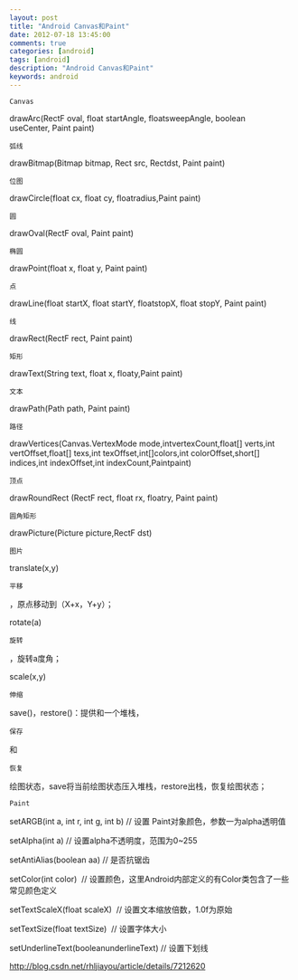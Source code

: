 ```yaml
---
layout: post
title: "Android Canvas和Paint"
date: 2012-07-18 13:45:00 
comments: true
categories: [android]
tags: [android]
description: "Android Canvas和Paint"
keywords: android
---
```



 
  
   
    Canvas
   
  
 
 
 
 
  
   drawArc(RectF oval, float startAngle, floatsweepAngle, boolean useCenter, Paint paint)
   
    弧线
   
  
 
 
  
   drawBitmap(Bitmap bitmap, Rect src, Rectdst, Paint paint)
   
    位图
   
  
 
 
  
   drawCircle(float cx, float cy, floatradius,Paint paint)
   
    圆
   
  
 
 
  
   drawOval(RectF oval, Paint paint)
   
    椭圆
   
  
 
 
  
   drawPoint(float x, float y, Paint paint)
   
    点
   
  
 
 
  
   drawLine(float startX, float startY, floatstopX, float stopY, Paint paint)
   
    线
   
  
 
 
  
   drawRect(RectF rect, Paint paint)
   
    矩形
   
  
 
 
  
   drawText(String text, float x, floaty,Paint paint)
   
    文本
   
  
 
 
  
   drawPath(Path path, Paint paint)
   
    路径
   
  
 
 
  
   drawVertices(Canvas.VertexMode mode,intvertexCount,float[] verts,int vertOffset,float[] texs,int texOffset,int[]colors,int colorOffset,short[] indices,int indexOffset,int indexCount,Paintpaint)
   
    顶点
   
  
 
 
  
   drawRoundRect (RectF rect, float rx, floatry, Paint paint)
   
    圆角矩形
   
  
 
 
  
   drawPicture(Picture picture,RectF dst)
   
    图片
   
  
 
 
  
   
    
    
   
  
 
 
  
   translate(x,y)
   
    平移
   
   ，原点移动到（X+x，Y+y）；
  
 
 
  
   rotate(a)
   
    旋转
   
   ，旋转a度角；
  
 
 
  
   scale(x,y)
   
    伸缩
   
  
 
 
  
   save()，restore()：提供和一个堆栈，
   
    保存
   
   和
   
    恢复
   
   绘图状态，save将当前绘图状态压入堆栈，restore出栈，恢复绘图状态；
  
 
 
  
  
 
 
  
  
 
 
  
   
    Paint
   
  
 
 
  
   setARGB(int a, int r, int g, int b) // 设置 Paint对象颜色，参数一为alpha透明值
  
 
 
  
   setAlpha(int a) // 设置alpha不透明度，范围为0~255
  
 
 
  
   setAntiAlias(boolean aa) // 是否抗锯齿
  
 
 
  
   setColor(int color)  // 设置颜色，这里Android内部定义的有Color类包含了一些常见颜色定义
  
 
 
  
   setTextScaleX(float scaleX)  // 设置文本缩放倍数，1.0f为原始
  
 
 
  
   setTextSize(float textSize)  // 设置字体大小
  
 
 
  
   setUnderlineText(booleanunderlineText) // 设置下划线
  
 
 
  
  
 
 
  
   http://blog.csdn.net/rhljiayou/article/details/7212620
  
  
  
 
 
 
 
 


